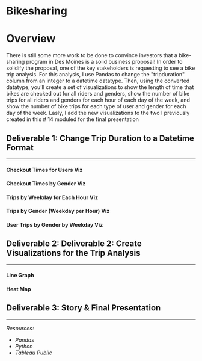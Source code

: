 # Bikesharing

# Overview
There is still some more work to be done to convince investors that a bike-sharing program in Des Moines is a solid business proposal! In order to solidify the proposal, one of the key stakeholders is requesting to see a bike trip analysis. For this analysis, I use Pandas to change the "tripduration" column from an integer to a datetime datatype. Then, using the converted datatype, you’ll create a set of visualizations to show the length of time that bikes are checked out for all riders and genders, show the number of bike trips for all riders and genders for each hour of each day of the week, and show the number of bike trips for each type of user and gender for each day of the week. Lasly, I add the new visualizations to the two I previously created in this # 14 moduled for the final presentation 

## Deliverable 1: Change Trip Duration to a Datetime Format
_____________________________________________________________
#### Checkout Times for Users Viz

#### Checkout Times by Gender Viz

#### Trips by Weekday for Each Hour Viz

#### Trips by Gender (Weekday per Hour) Viz

#### User Trips by Gender by Weekday Viz

## Deliverable 2: Deliverable 2: Create Visualizations for the Trip Analysis
______________________________________________________________________________

#### Line Graph

#### Heat Map

## Deliverable 3: Story & Final Presentation
_______________________________________________________________________________

*Resources:*
- *Pandas*
- *Python*
- *Tableau Public*
